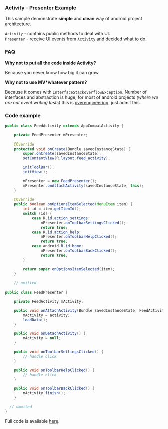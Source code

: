 ### Activity - Presenter Example

This sample demonstrate **simple** and **clean** way of android project architecture.

`Activity` - contains public methods to deal with UI.<br>
`Presenter` - receive UI events from `Activity` and decided what to do.

### FAQ

**Why not to put all the code inside Activity?**

Because you never know how big it can grow.

**Why not to use MV*whatever pattern?**

Because it comes with `InterfaceStackoverflowException`. Number of interfaces and abstraction is huge, for most of android projects *(where we are not event writing tests)* this is [overengineering](https://en.wikipedia.org/wiki/Overengineering), just admit this.


### Code example

```java
public class FeedActivity extends AppCompatActivity {

    private FeedPresenter mPresenter;

    @Override
    protected void onCreate(Bundle savedInstanceState) {
        super.onCreate(savedInstanceState);
        setContentView(R.layout.feed_activity);

        initToolBar();
        initView();

        mPresenter = new FeedPresenter();
        mPresenter.onAttachActivity(savedInstanceState, this);
    }
    
    @Override
    public boolean onOptionsItemSelected(MenuItem item) {
        int id = item.getItemId();
        switch (id) {
            case R.id.action_settings:
                mPresenter.onToolbarSettingsClicked();
                return true;
            case R.id.action_help:
                mPresenter.onToolbarHelpClicked();
                return true;
            case android.R.id.home:
                mPresenter.onToolbarBackClicked();
                return true;
        }

        return super.onOptionsItemSelected(item);
    }
    
    // omitted
```

```java
public class FeedPresenter {

    private FeedActivity mActivity;

    public void onAttachActivity(Bundle savedInstanceState, FeedActivity activity) {
        mActivity = activity;
        loadData();
    }

    public void onDetachActivity() {
        mActivity = null;
    }

    public void onToolbarSettingsClicked() {
        // handle click
    }

    public void onToolbarHelpClicked() {
        // handle click
    }

    public void onToolbarBackClicked() {
        mActivity.finish();
    }

  // ommited
}
```

Full code is available [here](https://github.com/dmytrodanylyk/presenter-example/tree/master/app/src/main/java/com/dd/ui/feed).
